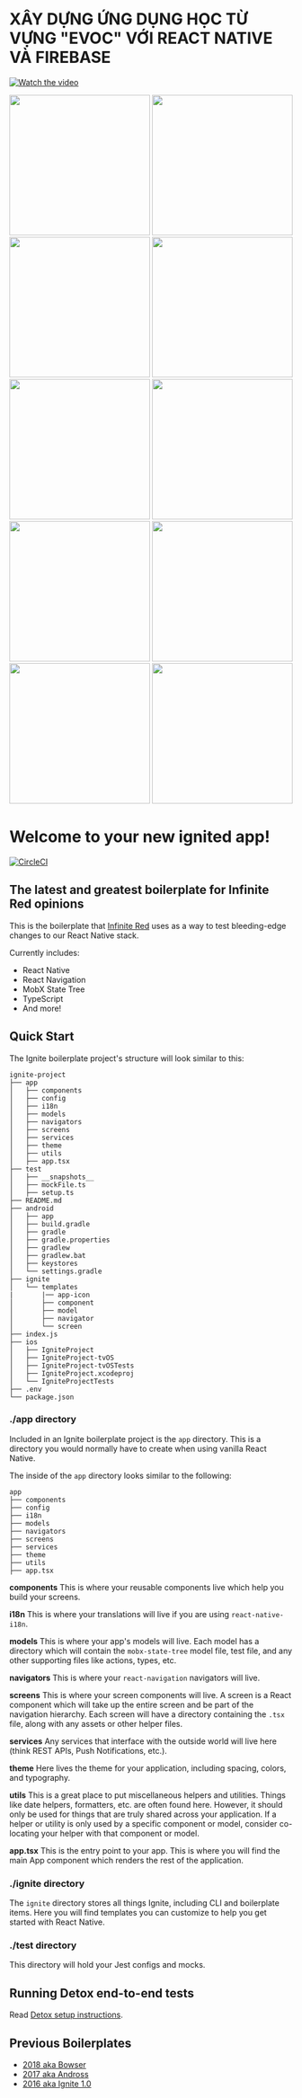 # XÂY DỰNG ỨNG DỤNG HỌC TỪ VỰNG "EVOC" VỚI REACT NATIVE VÀ FIREBASE

[![Watch the video](https://img.youtube.com/vi/NPMtmUVonu4/hqdefault.jpg)](https://youtu.be/NPMtmUVonu4)

<img src="https://user-images.githubusercontent.com/93035668/221621523-c7a2b9bb-2d1d-485d-b5b0-951caeaa9423.jpg" width="250"> <img src="https://user-images.githubusercontent.com/93035668/221621356-122ab285-a3e8-4aa9-a385-490b4060188c.jpg" width="250"> <img src="https://user-images.githubusercontent.com/93035668/221621322-875ec31f-5191-48d7-a9e2-0797d495ff14.jpg" width="250"> <img src="https://user-images.githubusercontent.com/93035668/221621369-d6464ba9-5b4c-484e-addb-cfb781d09679.jpg" width="250"> <img src="https://user-images.githubusercontent.com/93035668/221621339-ad279ce0-0946-4547-8283-5360934b3737.jpg" width="250"> <img src="https://user-images.githubusercontent.com/93035668/221621351-4de88eb5-5f29-4aa7-a951-e5a066d86cd7.jpg" width="250"> <img src="https://user-images.githubusercontent.com/93035668/222186816-c1f94017-c867-4df9-8048-3ad0c3c22379.jpg" width="250"> <img src="https://user-images.githubusercontent.com/93035668/221621386-74c99cf9-3478-45d2-b1fe-052951620957.jpg" width="250"> <img src="https://user-images.githubusercontent.com/93035668/221621394-b184b8ff-ae25-4c90-acf0-8a9502016294.jpg" width="250"> <img src="https://user-images.githubusercontent.com/93035668/221620867-0573cf12-cf8a-4e3f-9d17-111939fa0f39.jpg" width="250"> 


# Welcome to your new ignited app!

[![CircleCI](https://circleci.com/gh/infinitered/ignite.svg?style=svg)](https://circleci.com/gh/infinitered/ignite)

## The latest and greatest boilerplate for Infinite Red opinions

This is the boilerplate that [Infinite Red](https://infinite.red) uses as a way to test bleeding-edge changes to our React Native stack.

Currently includes:

- React Native
- React Navigation
- MobX State Tree
- TypeScript
- And more!

## Quick Start

The Ignite boilerplate project's structure will look similar to this:

```
ignite-project
├── app
│   ├── components
│   ├── config
│   ├── i18n
│   ├── models
│   ├── navigators
│   ├── screens
│   ├── services
│   ├── theme
│   ├── utils
│   ├── app.tsx
├── test
│   ├── __snapshots__
│   ├── mockFile.ts
│   ├── setup.ts
├── README.md
├── android
│   ├── app
│   ├── build.gradle
│   ├── gradle
│   ├── gradle.properties
│   ├── gradlew
│   ├── gradlew.bat
│   ├── keystores
│   └── settings.gradle
├── ignite
│   └── templates
|       |── app-icon
│       ├── component
│       ├── model
│       ├── navigator
│       └── screen
├── index.js
├── ios
│   ├── IgniteProject
│   ├── IgniteProject-tvOS
│   ├── IgniteProject-tvOSTests
│   ├── IgniteProject.xcodeproj
│   └── IgniteProjectTests
├── .env
└── package.json

```

### ./app directory

Included in an Ignite boilerplate project is the `app` directory. This is a directory you would normally have to create when using vanilla React Native.

The inside of the `app` directory looks similar to the following:

```
app
├── components
├── config
├── i18n
├── models
├── navigators
├── screens
├── services
├── theme
├── utils
├── app.tsx
```

**components**
This is where your reusable components live which help you build your screens.

**i18n**
This is where your translations will live if you are using `react-native-i18n`.

**models**
This is where your app's models will live. Each model has a directory which will contain the `mobx-state-tree` model file, test file, and any other supporting files like actions, types, etc.

**navigators**
This is where your `react-navigation` navigators will live.

**screens**
This is where your screen components will live. A screen is a React component which will take up the entire screen and be part of the navigation hierarchy. Each screen will have a directory containing the `.tsx` file, along with any assets or other helper files.

**services**
Any services that interface with the outside world will live here (think REST APIs, Push Notifications, etc.).

**theme**
Here lives the theme for your application, including spacing, colors, and typography.

**utils**
This is a great place to put miscellaneous helpers and utilities. Things like date helpers, formatters, etc. are often found here. However, it should only be used for things that are truly shared across your application. If a helper or utility is only used by a specific component or model, consider co-locating your helper with that component or model.

**app.tsx** This is the entry point to your app. This is where you will find the main App component which renders the rest of the application.

### ./ignite directory

The `ignite` directory stores all things Ignite, including CLI and boilerplate items. Here you will find templates you can customize to help you get started with React Native.

### ./test directory

This directory will hold your Jest configs and mocks.

## Running Detox end-to-end tests

Read [Detox setup instructions](./detox/README.md).

## Previous Boilerplates

- [2018 aka Bowser](https://github.com/infinitered/ignite-bowser)
- [2017 aka Andross](https://github.com/infinitered/ignite-andross)
- [2016 aka Ignite 1.0](https://github.com/infinitered/ignite-ir-boilerplate-2016)

